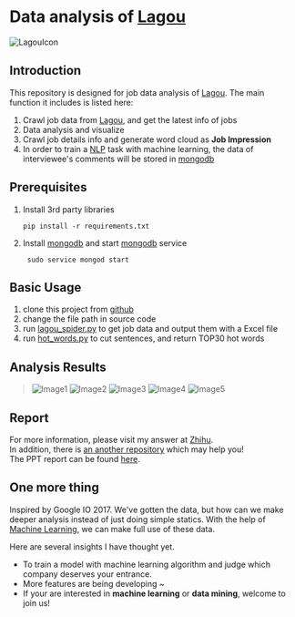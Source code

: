# Data analysis of [Lagou](http://www.lagou.com/)
![LagouIcon](http://pstatic.lagou.com/www/static/common/widgets/header_c/modules/img/logo_d0915a9.png)

## Introduction
This repository is designed for job data analysis of [Lagou](http://www.lagou.com/). 
The main function it includes is listed here: 

1. Crawl job data from [Lagou](www.lagou.com), and get the latest info of jobs
2. Data analysis and visualize
3. Crawl job details info and generate word cloud as __Job Impression__
4. In order to train a [NLP](http://baike.baidu.com/item/nlp/25220#viewPageContent) task with machine learning, the data of interviewee's comments will be stored in [mongodb](https://docs.mongodb.com/) 

## Prerequisites
1. Install 3rd party libraries

       pip install -r requirements.txt
2. Install [mongodb](https://docs.mongodb.com/) and start [mongodb](https://docs.mongodb.com/) service

        sudo service mongod start


## Basic Usage
1. clone this project from [github](https://github.com/EclipseXuLu/LagouJob.git)
2. change the file path in source code  
3. run [lagou_spider.py](spider/lagou_spider.py) to get job data and output them with a Excel file
4. run [hot_words.py](analysis/hot_words.py) to cut sentences, and return TOP30 hot words

## Analysis Results
> ![Image1](https://pic2.zhimg.com/a0c42bc6bd7c8743687ba50305c85821_b.jpg)
> ![Image2](https://pic3.zhimg.com/f89ca5a008f8ad84a1a2121888aa10c2_b.jpg)
> ![Image3](https://pic1.zhimg.com/85b930c6aff823a3b8ee73973d20f274_b.jpg)
> ![Image4](https://pic2.zhimg.com/0ce1858e3f261f0a90e50e79bd057e8d_b.png)
> ![Image5](https://pic3.zhimg.com/3854e7ca5a8c53e5bb98a2ae3add4a8e_b.png)

## Report
For more information, please visit my answer at [Zhihu](https://www.zhihu.com/question/36132174/answer/94392659).   
In addition, there is [an another repository](https://github.com/EclipseXuLu/JiaYuan.git) which may help you!   
The PPT report can be found [here](拉勾网数据分析.ppsm).

## One more thing
Inspired by Google IO 2017. We've gotten the data, but how can we make deeper analysis instead of just
doing simple statics. With the help of [Machine Learning](http://baike.baidu.com/link?url=_k8D5Ip3KB8tF-ljDntsbyBEHbmY48S3j4Z58s01MszOeiutS22lr83k_UJRcOSKy1H88FqPcj9WXKiuF5Hy7c1O8NF57EQw43u5Jk1gdaUWhlEgfaAvL-QR5KEi171a),
we can make full use of these data. 

Here are several insights I have thought yet.
* To train a model with machine learning algorithm and judge which company deserves your entrance.
* More features are being developing ~ 
* If your are interested in __machine learning__ or __data mining__, welcome to join us! 